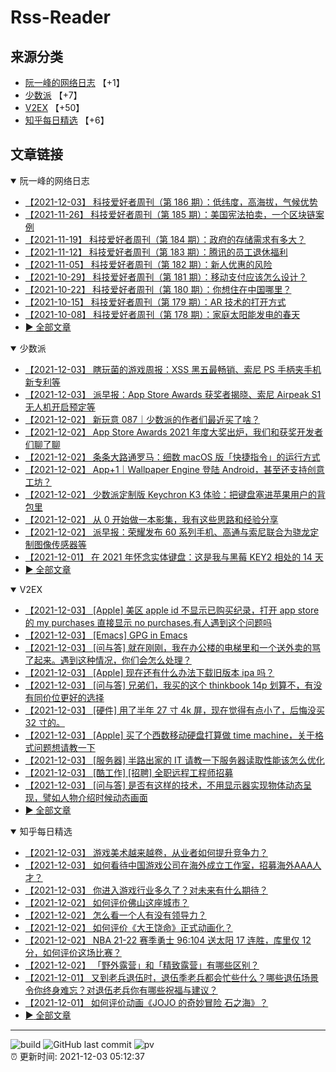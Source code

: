 # Rss-Reader

## 来源分类

* [阮一峰的网络日志](#阮一峰的网络日志) 【+1】
* [少数派](#少数派) 【+7】
* [V2EX](#V2EX) 【+50】
* [知乎每日精选](#知乎每日精选) 【+6】

## 文章链接

<details open>
    <summary id="阮一峰的网络日志">
     阮一峰的网络日志
    </summary>


* [【2021-12-03】 科技爱好者周刊（第 186 期）：低纬度，高海拔，气候优势](http://www.ruanyifeng.com/blog/2021/12/weekly-issue-186.html)
* [【2021-11-26】 科技爱好者周刊（第 185 期）：美国宪法拍卖，一个区块链案例](http://www.ruanyifeng.com/blog/2021/11/weekly-issue-185.html)
* [【2021-11-19】 科技爱好者周刊（第 184 期）：政府的存储需求有多大？](http://www.ruanyifeng.com/blog/2021/11/weekly-issue-184.html)
* [【2021-11-12】 科技爱好者周刊（第 183 期）：腾讯的员工退休福利](http://www.ruanyifeng.com/blog/2021/11/weekly-issue-183.html)
* [【2021-11-05】 科技爱好者周刊（第 182 期）：新人优惠的风险](http://www.ruanyifeng.com/blog/2021/11/weekly-issue-182.html)
* [【2021-10-29】 科技爱好者周刊（第 181 期）：移动支付应该怎么设计？](http://www.ruanyifeng.com/blog/2021/10/weekly-issue-181.html)
* [【2021-10-22】 科技爱好者周刊（第 180 期）：你想住在中国哪里？](http://www.ruanyifeng.com/blog/2021/10/weekly-issue-180.html)
* [【2021-10-15】 科技爱好者周刊（第 179 期）：AR 技术的打开方式](http://www.ruanyifeng.com/blog/2021/10/weekly-issue-179.html)
* [【2021-10-08】 科技爱好者周刊（第 178 期）：家庭太阳能发电的春天](http://www.ruanyifeng.com/blog/2021/10/weekly-issue-178.html)
* [:arrow_forward: 全部文章](data/阮一峰的网络日志.md)
</details>

<details open>
    <summary id="少数派">
     少数派
    </summary>


* [【2021-12-03】 瞎玩菌的游戏周报：XSS 黑五最畅销、索尼 PS 手柄夹手机新专利等](https://sspai.com/post/70255)
* [【2021-12-03】 派早报：App Store Awards 获奖者揭晓、索尼 Airpeak S1 无人机开启预定等](https://sspai.com/post/70272)
* [【2021-12-02】 新玩意 087｜少数派的作者们最近买了啥？](https://sspai.com/post/70014)
* [【2021-12-02】 App Store Awards 2021 年度大奖出炉，我们和获奖开发者们聊了聊](https://sspai.com/post/70259)
* [【2021-12-02】 条条大路通罗马：细数 macOS 版「快捷指令」的运行方式](https://sspai.com/prime/story/macos-shortcuts-methods-of-execution)
* [【2021-12-02】 App+1｜Wallpaper Engine 登陆 Android，甚至还支持创意工坊？](https://sspai.com/post/70251)
* [【2021-12-02】 少数派定制版 Keychron K3 体验：把键盘塞进苹果用户的背包里](https://sspai.com/post/70177)
* [【2021-12-02】 从 0 开始做一本影集，我有这些思路和经验分享](https://sspai.com/post/70118)
* [【2021-12-02】 派早报：荣耀发布 60 系列手机、高通与索尼联合为骁龙定制图像传感器等](https://sspai.com/post/70249)
* [【2021-12-01】 在 2021 年怀念实体键盘：这是我与黑莓 KEY2 相处的 14 天](https://sspai.com/post/70242)
* [:arrow_forward: 全部文章](data/少数派.md)
</details>

<details open>
    <summary id="V2EX">
     V2EX
    </summary>


* [【2021-12-03】 [Apple] 美区 apple id 不显示已购买纪录，打开 app store 的 my purchases 直接显示 no purchases.有人遇到这个问题吗](https://www.v2ex.com/t/819768)
* [【2021-12-03】 [Emacs] GPG in Emacs](https://www.v2ex.com/t/819767)
* [【2021-12-03】 [问与答] 就在刚刚，我在办公楼的电梯里和一个送外卖的骂了起来。遇到这种情况，你们会怎么处理？](https://www.v2ex.com/t/819766)
* [【2021-12-03】 [Apple] 现在还有什么办法下载旧版本 ipa 吗？](https://www.v2ex.com/t/819765)
* [【2021-12-03】 [问与答] 兄弟们，我买的这个 thinkbook 14p 划算不，有没有同价位更好的选择](https://www.v2ex.com/t/819764)
* [【2021-12-03】 [硬件] 用了半年 27 寸 4k 屏，现在觉得有点小了，后悔没买 32 寸的。](https://www.v2ex.com/t/819762)
* [【2021-12-03】 [Apple] 买了个西数移动硬盘打算做 time machine，关于格式问题想请教一下](https://www.v2ex.com/t/819761)
* [【2021-12-03】 [服务器] 半路出家的 IT 请教一下服务器读取性能该怎么优化](https://www.v2ex.com/t/819759)
* [【2021-12-03】 [酷工作] [招聘] 全职远程工程师招募](https://www.v2ex.com/t/819758)
* [【2021-12-03】 [问与答] 是否有这样的技术，不用显示器实现物体动态呈现，譬如人物介绍时候动态画面](https://www.v2ex.com/t/819757)
* [:arrow_forward: 全部文章](data/V2EX.md)
</details>

<details open>
    <summary id="知乎每日精选">
     知乎每日精选
    </summary>


* [【2021-12-03】 游戏美术越来越卷，从业者如何提升竞争力？](http://www.zhihu.com/question/503278678/answer/2254168830?utm_campaign=rss&utm_medium=rss&utm_source=rss&utm_content=title)
* [【2021-12-03】 如何看待中国游戏公司在海外成立工作室，招募海外AAA人才？](http://www.zhihu.com/question/503276127/answer/2254155498?utm_campaign=rss&utm_medium=rss&utm_source=rss&utm_content=title)
* [【2021-12-03】 你进入游戏行业多久了？对未来有什么期待？](http://www.zhihu.com/question/503270815/answer/2254210412?utm_campaign=rss&utm_medium=rss&utm_source=rss&utm_content=title)
* [【2021-12-02】 如何评价佛山这座城市？](http://www.zhihu.com/question/24034885/answer/2253343324?utm_campaign=rss&utm_medium=rss&utm_source=rss&utm_content=title)
* [【2021-12-02】 怎么看一个人有没有领导力？](http://www.zhihu.com/question/430981016/answer/1764016993?utm_campaign=rss&utm_medium=rss&utm_source=rss&utm_content=title)
* [【2021-12-02】 如何评价《大王饶命》正式动画化？](http://www.zhihu.com/question/502749269/answer/2252916632?utm_campaign=rss&utm_medium=rss&utm_source=rss&utm_content=title)
* [【2021-12-02】 NBA 21-22 赛季勇士 96:104 送太阳 17 连胜，库里仅 12 分，如何评价这场比赛？](http://www.zhihu.com/question/502851243/answer/2252084502?utm_campaign=rss&utm_medium=rss&utm_source=rss&utm_content=title)
* [【2021-12-02】 「野外露营」和「精致露营」有哪些区别？](http://www.zhihu.com/question/470254023/answer/2009702302?utm_campaign=rss&utm_medium=rss&utm_source=rss&utm_content=title)
* [【2021-12-01】 又到老兵退伍时，退伍季老兵都会忙些什么？哪些退伍场景令你终身难忘？对退伍老兵你有哪些祝福与建议？](http://www.zhihu.com/question/502725751/answer/2251573741?utm_campaign=rss&utm_medium=rss&utm_source=rss&utm_content=title)
* [【2021-12-01】 如何评价动画《JOJO 的奇妙冒险 石之海》？](http://www.zhihu.com/question/502725167/answer/2251180794?utm_campaign=rss&utm_medium=rss&utm_source=rss&utm_content=title)
* [:arrow_forward: 全部文章](data/知乎每日精选.md)
</details>


---

![build](https://github.com/LikaiLee/rss-reader/workflows/rss%20reader/badge.svg)
![GitHub last commit](https://img.shields.io/github/last-commit/likailee/rss-reader)
![pv](https://pageview.vercel.app/?github_user=likailee) <br>
:alarm_clock: 更新时间: 2021-12-03 05:12:37